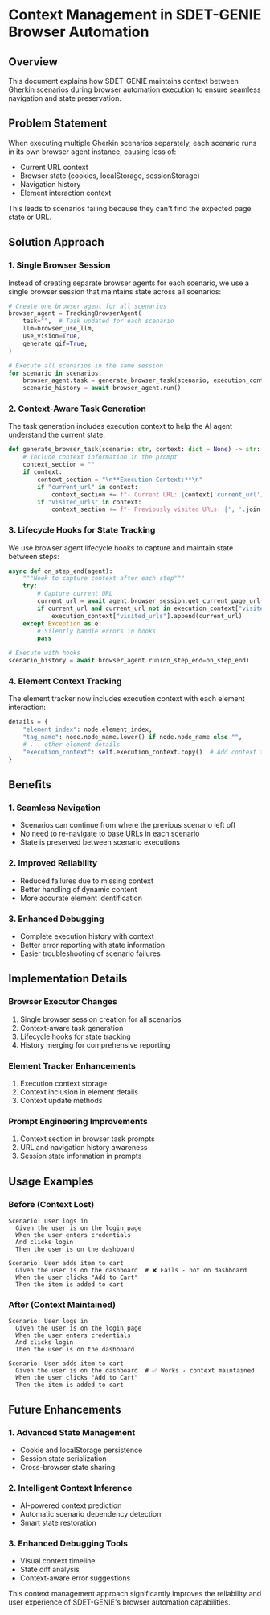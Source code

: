 # Context Management in SDET-GENIE Browser Automation

## Overview
This document explains how SDET-GENIE maintains context between Gherkin scenarios during browser automation execution to ensure seamless navigation and state preservation.

## Problem Statement
When executing multiple Gherkin scenarios separately, each scenario runs in its own browser agent instance, causing loss of:
- Current URL context
- Browser state (cookies, localStorage, sessionStorage)
- Navigation history
- Element interaction context

This leads to scenarios failing because they can't find the expected page state or URL.

## Solution Approach

### 1. Single Browser Session
Instead of creating separate browser agents for each scenario, we use a single browser session that maintains state across all scenarios:

```python
# Create one browser agent for all scenarios
browser_agent = TrackingBrowserAgent(
    task="",  # Task updated for each scenario
    llm=browser_use_llm,
    use_vision=True,
    generate_gif=True,
)

# Execute all scenarios in the same session
for scenario in scenarios:
    browser_agent.task = generate_browser_task(scenario, execution_context)
    scenario_history = await browser_agent.run()
```

### 2. Context-Aware Task Generation
The task generation includes execution context to help the AI agent understand the current state:

```python
def generate_browser_task(scenario: str, context: dict = None) -> str:
    # Include context information in the prompt
    context_section = ""
    if context:
        context_section = "\n**Execution Context:**\n"
        if "current_url" in context:
            context_section += f"- Current URL: {context['current_url']}\n"
        if "visited_urls" in context:
            context_section += f"- Previously visited URLs: {', '.join(context['visited_urls'])}\n"
```

### 3. Lifecycle Hooks for State Tracking
We use browser agent lifecycle hooks to capture and maintain state between steps:

```python
async def on_step_end(agent):
    """Hook to capture context after each step"""
    try:
        # Capture current URL
        current_url = await agent.browser_session.get_current_page_url()
        if current_url and current_url not in execution_context["visited_urls"]:
            execution_context["visited_urls"].append(current_url)
    except Exception as e:
        # Silently handle errors in hooks
        pass

# Execute with hooks
scenario_history = await browser_agent.run(on_step_end=on_step_end)
```

### 4. Element Context Tracking
The element tracker now includes execution context with each element interaction:

```python
details = {
    "element_index": node.element_index,
    "tag_name": node.node_name.lower() if node.node_name else "",
    # ... other element details
    "execution_context": self.execution_context.copy()  # Add context to element details
}
```

## Benefits

### 1. Seamless Navigation
- Scenarios can continue from where the previous scenario left off
- No need to re-navigate to base URLs in each scenario
- State is preserved between scenario executions

### 2. Improved Reliability
- Reduced failures due to missing context
- Better handling of dynamic content
- More accurate element identification

### 3. Enhanced Debugging
- Complete execution history with context
- Better error reporting with state information
- Easier troubleshooting of scenario failures

## Implementation Details

### Browser Executor Changes
1. Single browser session creation for all scenarios
2. Context-aware task generation
3. Lifecycle hooks for state tracking
4. History merging for comprehensive reporting

### Element Tracker Enhancements
1. Execution context storage
2. Context inclusion in element details
3. Context update methods

### Prompt Engineering Improvements
1. Context section in browser task prompts
2. URL and navigation history awareness
3. Session state information in prompts

## Usage Examples

### Before (Context Lost)
```gherkin
Scenario: User logs in
  Given the user is on the login page
  When the user enters credentials
  And clicks login
  Then the user is on the dashboard

Scenario: User adds item to cart
  Given the user is on the dashboard  # ❌ Fails - not on dashboard
  When the user clicks "Add to Cart"
  Then the item is added to cart
```

### After (Context Maintained)
```gherkin
Scenario: User logs in
  Given the user is on the login page
  When the user enters credentials
  And clicks login
  Then the user is on the dashboard

Scenario: User adds item to cart
  Given the user is on the dashboard  # ✅ Works - context maintained
  When the user clicks "Add to Cart"
  Then the item is added to cart
```

## Future Enhancements

### 1. Advanced State Management
- Cookie and localStorage persistence
- Session state serialization
- Cross-browser state sharing

### 2. Intelligent Context Inference
- AI-powered context prediction
- Automatic scenario dependency detection
- Smart state restoration

### 3. Enhanced Debugging Tools
- Visual context timeline
- State diff analysis
- Context-aware error suggestions

This context management approach significantly improves the reliability and user experience of SDET-GENIE's browser automation capabilities.